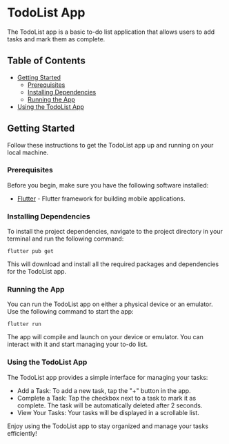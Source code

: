# TodoList App

The TodoList app is a basic to-do list application that allows users to add tasks and mark them as complete.

## Table of Contents
- [Getting Started](#getting-started)
  - [Prerequisites](#prerequisites)
  - [Installing Dependencies](#installing-dependencies)
  - [Running the App](#running-the-app)
- [Using the TodoList App](#using-the-todolist-app)

## Getting Started

Follow these instructions to get the TodoList app up and running on your local machine.

### Prerequisites

Before you begin, make sure you have the following software installed:

- [Flutter](https://flutter.dev/docs/get-started/install) - Flutter framework for building mobile applications.

### Installing Dependencies

To install the project dependencies, navigate to the project directory in your terminal and run the following command:

```shell
flutter pub get
```

This will download and install all the required packages and dependencies for the TodoList app.

### Running the App

You can run the TodoList app on either a physical device or an emulator. Use the following command to start the app:

```shell
flutter run
```

The app will compile and launch on your device or emulator. You can interact with it and start managing your to-do list.

### Using the TodoList App

The TodoList app provides a simple interface for managing your tasks:

- Add a Task: To add a new task, tap the "+" button in the app.
- Complete a Task: Tap the checkbox next to a task to mark it as complete. The task will be automatically deleted after 2 seconds.
- View Your Tasks: Your tasks will be displayed in a scrollable list.

Enjoy using the TodoList app to stay organized and manage your tasks efficiently!
